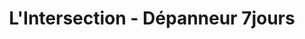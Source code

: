 ---
title: "L'Intersection - Dépanneur 7jours"
url: /montreal/lintersection-depanneur-7jours/
shop: Lebensmittel
---